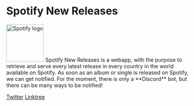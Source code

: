 # Spotify New Releases
<img src="http://www.noelshack.com/2023-04-2-1674566048-logo.png" alt="Spotify logo" style="height: 100px; width:100px;"/>
Spotify New Releases is a webapp, with the purpose to retrieve and serve every latest release in every country in the world available on Spotify. As soon as an album or single is released on Spotify, we can get notified.
For the moment, there is only a **Discord** bot, but there can be many ways to be notified!


[Twitter](https://twitter.com/90Toofi)
[Linktree](linktr.ee/90toofi)
